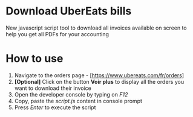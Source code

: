 # Download UberEats bills

New javascript script tool to download all invoices available on screen to help you get all PDFs for your accounting

# How to use

1. Navigate to the orders page - [https://www.ubereats.com/fr/orders]
2. **[Optional]** Click on the button **Voir plus** to display all the orders you want to download their invoice
3. Open the developer console by typing on _F12_
4. Copy, paste the _script.js_ content in console prompt
5. Press _Enter_ to execute the script
